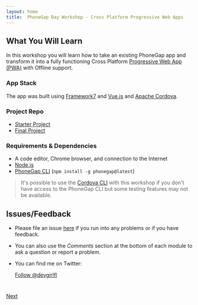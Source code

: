 ```yaml
---
layout: home
title:  PhoneGap Day Workshop - Cross Platform Progressive Web Apps
---
```


## What You Will Learn

In this workshop you will learn how to take an existing PhoneGap app and transform it into a fully functioning Cross Platform 
[Progressive Web App (PWA)](https://developers.google.com/web/progressive-web-apps/) with Offline support.

### App Stack
The app was built using [Framework7](http://framework7.io) and [Vue.js](http://vuejs.org) and [Apache Cordova](http://cordova.apache.org/). 


### Project Repo 
- [Starter Project](https://github.com/hollyschinsky/pwa-workshop-starter)
- [Final Project](https://github.com/hollyschinsky/pwa-workshop)

<!--- The slides used in the lab can be found [here](https://github.com/hollyschinsky/pwa-workshop/blob/master/1189-PhoneGapPlugins.pdf)-->


### Requirements & Dependencies
- A code editor, Chrome browser, and connection to the Internet
- [Node.js](https://nodejs.org/)
- [PhoneGap CLI](https://www.npmjs.com/package/phonegap) (`npm install -g phonegap@latest`)

>It's possible to use the [Cordova CLI](https://www.npmjs.com/package/cordova-cli) with this workshop if you don't have access to the PhoneGap CLI but some testing features may not be available.

<!--## Useful Resources

- [Cordova Plugin Development Guide](https://cordova.apache.org/docs/en/latest/guide/hybrid/plugins/)
- [Cordova Plugin Specification](https://cordova.apache.org/docs/en/latest/plugin_ref/spec.html)-->

## Issues/Feedback

- Please file an issue [here](https://github.com/hollyschinsky/pwa-workshop/issues) if you run into any problems or if you have feedback.

- You can also use the _Comments_ section at the bottom of each module to ask a question or report a problem.

- You can find me on Twitter:

    <a href="https://twitter.com/devgirlfl" class="twitter-follow-button" data-show-count="true"
    data-size="large" data-lang="en">Follow
    @devgirlfl</a>
    <script>!function(d,s,id){var js,fjs=d.getElementsByTagName(s)[0];if(!d.getElementById(id)){js=d.createElement(s);js.id=id;js.src="//platform.twitter.com/widgets.js";fjs.parentNode.insertBefore(js,fjs);}}(document,"script","twitter-wjs");</script>

<div class="row" style="margin-top:40px;">
<div class="col-sm-12">
<a href="lesson1.html" class="btn btn-default pull-right">Next <i class="glyphicon
glyphicon-chevron-right"></i></a>
</div>
</div>

<script>
  (function(i,s,o,g,r,a,m){i['GoogleAnalyticsObject']=r;i[r]=i[r]||function(){
  (i[r].q=i[r].q||[]).push(arguments)},i[r].l=1*new Date();a=s.createElement(o),
  m=s.getElementsByTagName(o)[0];a.async=1;a.src=g;m.parentNode.insertBefore(a,m)
  })(window,document,'script','//www.google-analytics.com/analytics.js','ga');

  ga('create', 'UA-98985721-1', 'auto');
  ga('send', 'pageview');

</script>

